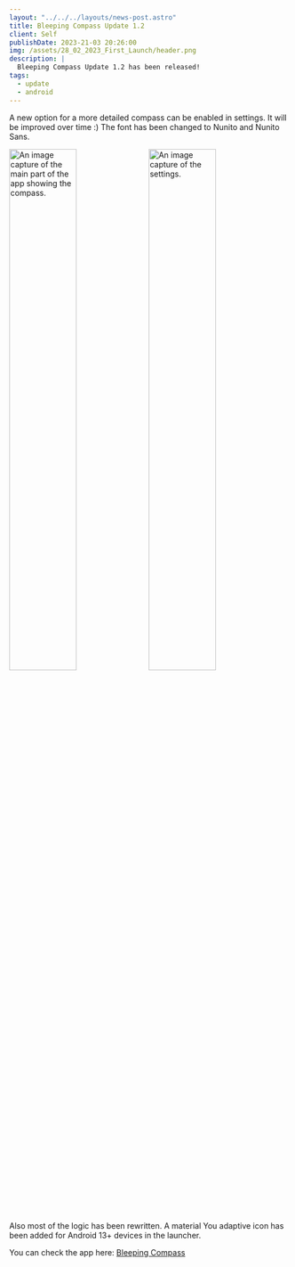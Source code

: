 ```yaml
---
layout: "../../../layouts/news-post.astro"
title: Bleeping Compass Update 1.2
client: Self
publishDate: 2023-21-03 20:26:00
img: /assets/28_02_2023_First_Launch/header.png
description: |
  Bleeping Compass Update 1.2 has been released!
tags:
  - update
  - android
---
```


A new option for a more detailed compass can be enabled in settings. It will be improved over time :)
The font has been changed to Nunito and Nunito Sans.

<img src="/assets/Compass/image3.jpg" alt="An image capture of the main part of the app showing the compass." width=49% height=49%>

<img src="/assets/Compass/image4.jpg" alt="An image capture of the settings." width=49% height=49%>

Also most of the logic has been rewritten. A material You adaptive icon has been added for Android 13+ devices in the launcher.

You can check the app here:
[Bleeping Compass](/markdown/applications/BleepingCompass)